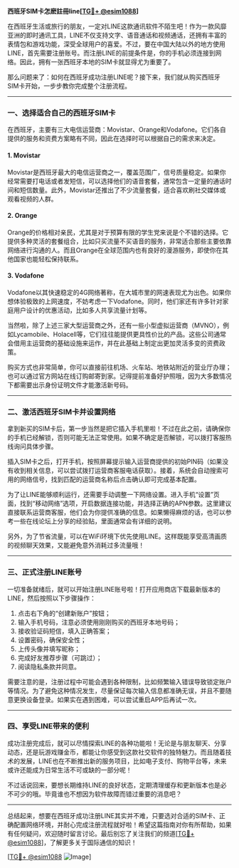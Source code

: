 **西班牙SIM卡怎麽註冊line[[TG💪+ @esim1088](https://t.me/s/esim1088)]**

在西班牙生活或旅行的朋友，一定对LINE这款通讯软件不陌生吧！作为一款风靡亚洲的即时通讯工具，LINE不仅支持文字、语音通话和视频通话，还拥有丰富的表情包和游戏功能，深受全球用户的喜爱。不过，要在中国大陆以外的地方使用LINE，首先需要注册账号。而注册LINE的前提条件是，你的手机必须连接到网络。因此，拥有一张西班牙本地的SIM卡就显得尤为重要了。

那么问题来了：如何在西班牙成功注册LINE呢？接下来，我们就从购买西班牙SIM卡开始，一步步教你完成整个注册流程。

---

### 一、选择适合自己的西班牙SIM卡

在西班牙，主要有三大电信运营商：Movistar、Orange和Vodafone。它们各自提供的服务和资费方案略有不同，因此在选择时可以根据自己的需求来决定。

#### 1. Movistar
Movistar是西班牙最大的电信运营商之一，覆盖范围广，信号质量稳定。如果你经常需要打电话或者发短信，可以选择他们的语音套餐，通常包含一定量的通话时间和短信数量。此外，Movistar还推出了不少流量套餐，适合喜欢刷社交媒体或观看视频的人群。

#### 2. Orange
Orange的价格相对亲民，尤其是对于预算有限的学生党来说是个不错的选择。它提供多种灵活的套餐组合，比如只买流量不买语音的服务，非常适合那些主要依靠网络进行沟通的人。而且Orange在全球范围内也有良好的漫游服务，即使你在其他国家也能轻松保持联系。

#### 3. Vodafone
Vodafone以其快速稳定的4G网络著称，在大城市里的网速表现尤为出色。如果你想体验极致的上网速度，不妨考虑一下Vodafone。同时，他们家还有许多针对家庭用户设计的优惠活动，比如多人共享流量计划等。

当然啦，除了上述三家大型运营商之外，还有一些小型虚拟运营商（MVNO），例如Lycamobile、Holacell等，它们往往能提供更具性价比的产品。这些公司通常会借用主运营商的基础设施来运作，并在此基础上制定出更加灵活多变的资费政策。

购买方式也非常简单，你可以直接前往机场、火车站、地铁站附近的营业厅办理；也可以通过官方网站在线订购邮寄到家。记得提前准备好护照哦，因为大多数情况下都需要出示身份证明文件才能激活新号码。

---

### 二、激活西班牙SIM卡并设置网络

拿到新买的SIM卡后，第一步当然是把它插入手机里啦！不过在此之前，请确保你的手机已经解锁，否则可能无法正常使用。如果不确定是否解锁，可以拨打客服热线询问具体步骤。

插入SIM卡之后，打开手机，按照屏幕提示输入运营商提供的初始PIN码（如果没有收到相关信息，可以尝试拨打运营商客服电话获取）。接着，系统会自动搜索可用的网络信号，找到匹配的运营商名称后点击确认即可完成基本配置。

为了让LINE能够顺利运行，还需要手动调整一下网络设置。进入手机“设置”页面，找到“移动网络”选项，开启数据连接功能，并选择正确的APN参数。这里建议直接联系运营商客服，他们会为你提供准确的信息。如果懒得麻烦的话，也可以参考一些在线论坛上分享的经验贴，里面通常会有详细的说明。

另外，为了节省流量，可以在WiFi环境下优先使用LINE。这样既能享受高清画质的视频聊天效果，又能避免意外消耗过多流量哦！

---

### 三、正式注册LINE账号

一切准备就绪后，就可以开始注册LINE账号啦！打开应用商店下载最新版本的LINE，然后按照以下步骤操作：

1. 点击右下角的“创建新账户”按钮；
2. 输入手机号码，注意必须使用刚刚购买的西班牙本地号码；
3. 接收验证码短信，填入正确答案；
4. 设置密码，确保安全性；
5. 上传头像并填写昵称；
6. 完成好友推荐步骤（可跳过）；
7. 阅读隐私条款并同意。

需要注意的是，注册过程中可能会遇到各种限制，比如频繁输入错误导致锁定账户等情况。为了避免这种情况发生，尽量保证每次输入信息都准确无误，并且不要随意更换设备登录。如果实在遇到困难，可以尝试重启APP后再试一次。

---

### 四、享受LINE带来的便利

成功注册完成后，就可以尽情探索LINE的各种功能啦！无论是与朋友聊天、分享动态，还是玩游戏赚金币，都能让你感受到这款社交软件的独特魅力。而且随着技术的发展，LINE也在不断推出新的服务项目，比如电子支付、购物平台等，未来或许还能成为日常生活不可或缺的一部分呢！

不过话说回来，要想长期维持LINE的良好状态，定期清理缓存和更新版本也是必不可少的哦。毕竟谁也不想因为软件故障而错过重要的消息吧？

---

总结起来，想要在西班牙成功注册LINE其实并不难，只要选对合适的SIM卡、正确配置网络环境，并耐心完成注册流程就好啦！希望这篇指南对你有所帮助，如果有任何疑问，欢迎随时留言讨论。最后别忘了关注我们的频道[[TG💪+ @esim1088](https://t.me/s/esim1088)]，了解更多关于国际通信的知识！

[[TG💪+ @esim1088](https://t.me/s/esim1088) ![Image](https://i.postimg.cc/4NQfJmqS/Snipaste-2025-05-13-00-14-12.png)]